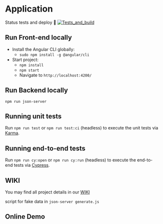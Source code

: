 # Application

Status tests and deploy 🚀 [![Tests_and_build ](https://github.com/danj92/application/workflows/Tests_and_build/badge.svg)](https://github.com/danj92/application/actions)

## Run Front-end locally

- Install the Angular CLI globally:
  - `sudo npm install -g @angular/cli`
- Start project:
  - `npm install`
  - `npm start`
  - Navigate to `http://localhost:4200/`

## Run Backend locally

`npm run json-server`

## Running unit tests

Run `npm run test` or `npm run test:ci` (headless) to execute the unit tests via [Karma](https://karma-runner.github.io).

## Running end-to-end tests

Run `npm run cy:open` or `npm run cy:run` (headless) to execute the end-to-end tests via [Cypress](https://www.cypress.io/).

## WIKI

You may find all project details in our [WIKI](https://github.com/danj92/application/wiki)

script for fake data in `json-server generate.js`

## Online Demo
